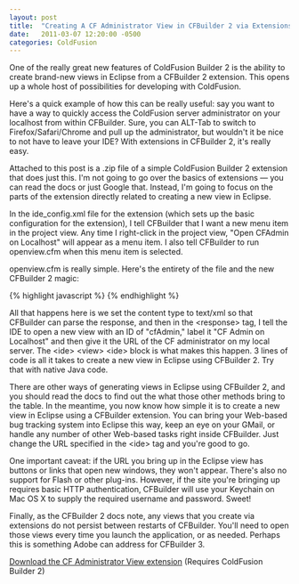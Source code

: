 ```yaml
---
layout: post
title:  "Creating A CF Administrator View in CFBuilder 2 via Extensions"
date:   2011-03-07 12:20:00 -0500
categories: ColdFusion
---
```


One of the really great new features of ColdFusion Builder 2 is the ability to create brand-new views in Eclipse from a CFBuilder 2 extension. This opens up a whole host of possibilities for developing with ColdFusion.

Here's a quick example of how this can be really useful: say you want to have a way to quickly access the ColdFusion server administrator on your localhost from within CFBuilder. Sure, you can ALT-Tab to switch to Firefox/Safari/Chrome and pull up the administrator, but wouldn't it be nice to not have to leave your IDE? With extensions in CFBuilder 2, it's really easy.

Attached to this post is a .zip file of a simple ColdFusion Builder 2 extension that does just this. I'm not going to go over the basics of extensions &mdash; you can read the docs or just Google that. Instead, I'm going to focus on the parts of the extension directly related to creating a new view in Eclipse.

In the ide_config.xml file for the extension (which sets up the basic configuration for the extension), I tell CFBuilder that I want a new menu item in the project view. Any time I right-click in the project view, "Open CFAdmin on Localhost" will appear as a menu item. I also tell CFBuilder to run openview.cfm when this menu item is selected.

openview.cfm is really simple. Here's the entirety of the file and the new CFBuilder 2 magic:

{% highlight javascript %}
<cfheader name="Content-Type" value="text/xml">
<cfoutput>
  <response showresponse="true">
    <ide url="http://localhost/cfide/administrator/">
      <view id="cfAdmin" title="CF Admin on Localhost" />
    </ide>
  </response>
</cfoutput>
{% endhighlight %}

All that happens here is we set the content type to text/xml so that CFBuilder can parse the response, and then in the &lt;response&gt; tag, I tell the IDE to open a new view with an ID of "cfAdmin," label it "CF Admin on Localhost" and then give it the URL of the CF administrator on my local server. The &lt;ide&gt; &lt;view&gt; &lt;ide&gt; block is what makes this happen. 3 lines of code is all it takes to create a new view in Eclipse using CFBuilder 2. Try that with native Java code.

There are other ways of generating views in Eclipse using CFBuilder 2, and you should read the docs to find out the what those other methods bring to the table. In the meantime, you now know how simple it is to create a new view in Eclipse using a CFBuilder extension. You can bring your Web-based bug tracking system into Eclipse this way, keep an eye on your GMail, or handle any number of other Web-based tasks right inside CFBuilder. Just change the URL specified in the &lt;ide&gt; tag and you're good to go.

One important caveat: if the URL you bring up in the Eclipse view has buttons or links that open new windows, they won't appear. There's also no support for Flash or other plug-ins. However, if the site you're bringing up requires basic HTTP authentication, CFBuilder will use your Keychain on Mac OS X to supply the required username and password. Sweet!

Finally, as the CFBuilder 2 docs note, any views that you create via extensions do not persist between restarts of CFBuilder. You'll need to open those views every time you launch the application, or as needed. Perhaps this is something Adobe can address for CFBuilder 3.

[Download the CF Administrator View extension](/assets/code/OpenAdminWindow.zip) (Requires ColdFusion Builder 2)